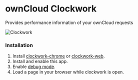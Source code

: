 ownCloud Clockwork
==================

Provides performance information of your ownCloud requests

![Clockwork](https://i.imgur.com/A5RwKio.png)

### Installation

1. Install [clockwork-chrome](https://github.com/itsgoingd/clockwork-chrome) or [clockwork-web](https://github.com/itsgoingd/clockwork-web).
2. Install and enable this app.
3. Enable [debug mode](https://doc.owncloud.org/server/9.0/developer_manual/general/debugging.html).
4. Load a page in your browser while clockwork is open.

